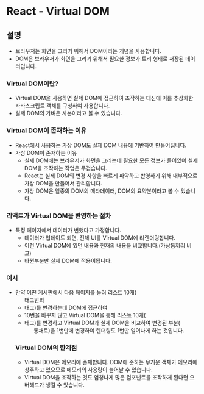 # React - Virtual DOM

## 설명

- 브라우저는 화면을 그리기 위해서 DOM이라는 개념을 사용합니다.
- DOM은 브라우저가 화면을 그리기 위해서 필요한 정보가 트리 형태로 저장된 데이터입니다.

### Virtual DOM이란?

- Virtual DOM을 사용하면 실제 DOM에 접근하여 조작하는 대신에 이를 추상화한 자바스크립트 객체를 구성하여 사용합니다.
- 실제 DOM의 가벼운 사본이라고 볼 수 있습니다.

### Virtual DOM이 존재하는 이유

- React에서 사용하는 가상 DOM도 실제 DOM 내용에 기반하여 만들어집니다.
- 가상 DOM이 존재하는 이유
  - 실제 DOM에는 브라우저가 화면을 그리는데 필요한 모든 정보가 들어있어 실제 DOM을 조작하는 작업은 무겁습니다.
  - React는 실제 DOM의 변경 사항을 빠르게 파악하고 반영하기 위해 내부적으로 가상 DOM을 만들어서 관리합니다.
  - 가상 DOM은 일종의 DOM의 메타데이터, DOM의 요약본이라고 볼 수 있습니다.

### 리액트가 Virtual DOM을 반영하는 절차

- 특정 페이지에서 데이터가 변했다고 가정합니다.
  - 데이터가 업데이트 되면, 전체 UI를 Virtual DOM에 리렌더링합니다.
  - 이전 Virtual DOM에 있던 내용과 현재의 내용을 비교합니다.(가상돔끼리 비교)
  - 바뀐부분만 실제 DOM에 적용이됩니다.

### 예시

- 만약 어떤 게시판에서 다음 페이지를 눌러 리스트 10개(<ul>태그안의 <li>태그)를 변경하는데 DOM에 접근하여 <li>10번을 바꾸지 않고 Virtual DOM을 통해 리스트 10개(<li>태그)를 변경하고 Virtual DOM과 실제 DOM을 비교하여 변경된 부분(<ol>통채로)을 1번만에 변경하여 렌더링도 1번만 일어나게 하는 것입니다.

### Virtual DOM의 한계점

- Virtual DOM은 메모리에 존재합니다. DOM에 준하는 무거운 객체가 메모리에 상주하고 있으므로 메모리의 사용량이 늘어날 수 있습니다.
- VIrtual DOM을 조작하는 것도 엄청나게 많은 컴포넌트를 조작하게 된다면 오버헤드가 생길 수 있습니다.
